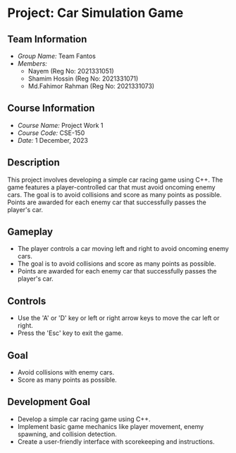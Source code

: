 # Project: Car Simulation Game

## Team Information
- *Group Name:* Team Fantos
- *Members:*
  - Nayem (Reg No: 2021331051)
  - Shamim Hossin (Reg No: 2021331071)
  - Md.Fahimor Rahman (Reg No: 2021331073)

## Course Information
- *Course Name:* Project Work 1
- *Course Code:* CSE-150
- *Date:* 1 December, 2023

## Description
This project involves developing a simple car racing game using C++. The game features a player-controlled car that must avoid oncoming enemy cars. The goal is to avoid collisions and score as many points as possible. Points are awarded for each enemy car that successfully passes the player's car.

## Gameplay
- The player controls a car moving left and right to avoid oncoming enemy cars.
- The goal is to avoid collisions and score as many points as possible.
- Points are awarded for each enemy car that successfully passes the player's car.

## Controls
- Use the 'A' or 'D' key or left or right arrow keys to move the car left or right.
- Press the 'Esc' key to exit the game.

## Goal
- Avoid collisions with enemy cars.
- Score as many points as possible.

## Development Goal
- Develop a simple car racing game using C++.
- Implement basic game mechanics like player movement, enemy spawning, and collision detection.
- Create a user-friendly interface with scorekeeping and instructions.

